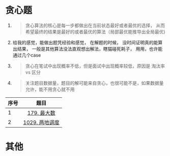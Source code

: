 
# 贪心题
1. >贪心算法的核心是每一步都做出在当前状态最好或者最优的选择， 从而希望最终的结果是最好的或者最优的算法（局部最优能推导出全局最优)
2. 给我的感觉，能做出题凭经验和感觉， 在解题的时候， 没时间证明真的能算出结果， 一般是其他算法没法直观想出解法，瞎猫碰死耗子， 用用，也许能通过几个case
3. >贪心在笔试中出现概率不低，但是面试中出现概率较低，原因是 淘汰率 vs 区分
4. >关注题目数据量，题目的解可能来自贪心，也很可能不是，如果数据量允许，能不用贪心就不用
   

| 序号 | 题目 |
|:--------|:--------:|
| 1 | [179. 最大数](.\leetcode\1_179_最大数.md)|
| 2 | [1029. 两地调度](.\leetcode\2_1029_两地调度.md)|



# 其他